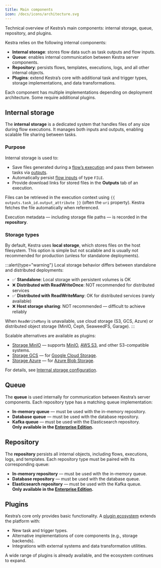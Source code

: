 ```yaml
---
title: Main components
icon: /docs/icons/architecture.svg
---
```


Technical overview of Kestra’s main components: internal storage, queue, repository, and plugins.

Kestra relies on the following internal components:

- **Internal storage**: stores flow data such as task outputs and flow inputs.
- **Queue**: enables internal communication between Kestra server components.
- **Repository**: persists flows, templates, executions, logs, and all other internal objects.
- **Plugins**: extend Kestra’s core with additional task and trigger types, storage implementations, and data transformations.

Each component has multiple implementations depending on deployment architecture. Some require additional plugins.

## Internal storage

The **internal storage** is a dedicated system that handles files of any size during flow executions. It manages both inputs and outputs, enabling scalable file sharing between tasks.

### Purpose

Internal storage is used to:
- Save files generated during a [flow’s execution](../04.workflow-components/03.execution.md) and pass them between tasks via [outputs](../04.workflow-components/06.outputs.md).
- Automatically persist [flow inputs](../04.workflow-components/05.inputs.md) of type `FILE`.
- Provide download links for stored files in the **Outputs** tab of an execution.

Files can be retrieved in the execution context using `{{ outputs.task_id.output_attribute }}` (often the `uri` property). Kestra fetches the file automatically when referenced.

Execution metadata — including storage file paths — is recorded in the **repository**.

### Storage types

By default, Kestra uses **local storage**, which stores files on the host filesystem. This option is simple but not scalable and is usually not recommended for production (unless for standalone deployments).

:::alert{type="warning"}
Local storage behavior differs between standalone and distributed deployments:
- ✅ **Standalone**: Local storage with persistent volumes is OK
- ❌ **Distributed with ReadWriteOnce**: NOT recommended for distributed services
- ✅ **Distributed with ReadWriteMany**: OK for distributed services (rarely available)
- ❌ **Host storage sharing**: NOT recommended — difficult to achieve reliably

When `ReadWriteMany` is unavailable, use cloud storage (S3, GCS, Azure) or distributed object storage (MinIO, Ceph, SeaweedFS, Garage).
:::

Scalable alternatives are available as plugins:

- [Storage MinIO](https://github.com/kestra-io/storage-minio) — supports [MinIO](https://min.io/), [AWS S3](https://aws.amazon.com/s3/), and other S3-compatible systems.
- [Storage GCS](https://github.com/kestra-io/storage-gcs) — for [Google Cloud Storage](https://cloud.google.com/storage).
- [Storage Azure](https://github.com/kestra-io/storage-azure) — for [Azure Blob Storage](https://azure.microsoft.com/en-us/services/storage/blobs/).

For details, see [Internal storage configuration](../configuration/index.md#internal-storage-configuration).

## Queue

The **queue** is used internally for communication between Kestra’s server components. Each repository type has a matching queue implementation:

- **In-memory queue** — must be used with the in-memory repository.
- **Database queue** — must be used with the database repository.
- **Kafka queue** — must be used with the Elasticsearch repository.  
  **Only available in the [Enterprise Edition](../06.enterprise/01.overview/01.enterprise-edition.md).**

## Repository

The **repository** persists all internal objects, including flows, executions, logs, and templates. Each repository type must be paired with its corresponding queue:

- **In-memory repository** — must be used with the in-memory queue.
- **Database repository** — must be used with the database queue.
- **Elasticsearch repository** — must be used with the Kafka queue.  
  **Only available in the [Enterprise Edition](../06.enterprise/01.overview/01.enterprise-edition.md).**

## Plugins

Kestra’s core only provides basic functionality. A [plugin ecosystem](/plugins) extends the platform with:

- New task and trigger types.
- Alternative implementations of core components (e.g., storage backends).
- Integrations with external systems and data transformation utilities.

A wide range of plugins is already available, and the ecosystem continues to expand.
